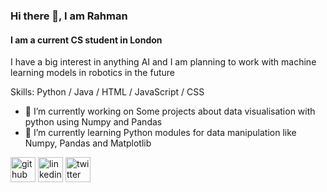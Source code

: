 ### Hi there 👋, I am Rahman
#### I am a current CS student in London
I have a big interest in anything AI and I am planning to work with machine learning models in robotics in the future

Skills: Python / Java / HTML / JavaScript / CSS 

- 🔭 I’m currently working on Some projects about data visualisation with python using Numpy and Pandas 
- 🌱 I’m currently learning Python modules for data manipulation like Numpy, Pandas and Matplotlib 


[<img src='https://cdn.jsdelivr.net/npm/simple-icons@3.0.1/icons/github.svg' alt='github' height='40'>](https://github.com/Patatoni)  [<img src='https://cdn.jsdelivr.net/npm/simple-icons@3.0.1/icons/linkedin.svg' alt='linkedin' height='40'>](https://www.linkedin.com/in/hasanur-rahman-mohammad/)  [<img src='https://cdn.jsdelivr.net/npm/simple-icons@3.0.1/icons/twitter.svg' alt='twitter' height='40'>](https://twitter.com/@ElPatatone)  



<!---
Patatoni/Patatoni is a ✨ special ✨ repository because its `README.md` (this file) appears on your GitHub profile.
You can click the Preview link to take a look at your changes.
--->

